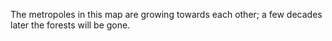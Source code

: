 ---
---

The metropoles in this map are growing towards each other; a few decades later the forests will be gone.
